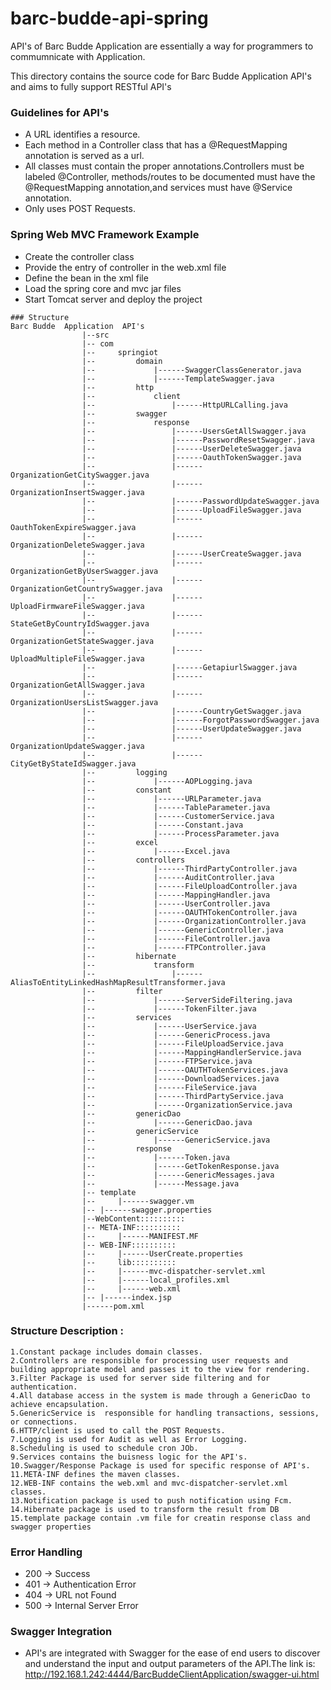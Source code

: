 # barc-budde-api-spring
API's of Barc Budde  Application are essentially a way for programmers to commumnicate with Application.

This directory contains the source code for Barc Budde  Application API's and aims to fully support RESTful API's

### Guidelines for API's
- A URL identifies a resource.
- Each method in a Controller class that has a @RequestMapping annotation is served as a url.
- All classes must contain the proper annotations.Controllers must be labeled @Controller, methods/routes to be documented must have the @RequestMapping annotation,and services must have @Service annotation.
- Only uses POST Requests.

### Spring Web MVC Framework Example
- Create the controller class
- Provide the entry of controller in the web.xml file
- Define the bean in the xml file
- Load the spring core and mvc jar files
- Start Tomcat server and deploy the project
```
### Structure
Barc Budde  Application  API's
				|--src
				|--	com
				|--		springiot
				|--			domain
				|--				|------SwaggerClassGenerator.java
				|--				|------TemplateSwagger.java
				|--			http
				|--				client
				|--					|------HttpURLCalling.java
				|--			swagger
				|--				response
				|--					|------UsersGetAllSwagger.java
				|--					|------PasswordResetSwagger.java
				|--					|------UserDeleteSwagger.java
				|--					|------OauthTokenSwagger.java
				|--					|------OrganizationGetCitySwagger.java
				|--					|------OrganizationInsertSwagger.java
				|--					|------PasswordUpdateSwagger.java
				|--					|------UploadFileSwagger.java
				|--					|------OauthTokenExpireSwagger.java
				|--					|------OrganizationDeleteSwagger.java
				|--					|------UserCreateSwagger.java
				|--					|------OrganizationGetByUserSwagger.java
				|--					|------OrganizationGetCountrySwagger.java
				|--					|------UploadFirmwareFileSwagger.java
				|--					|------StateGetByCountryIdSwagger.java
				|--					|------OrganizationGetStateSwagger.java
				|--					|------UploadMultipleFileSwagger.java
				|--					|------GetapiurlSwagger.java
				|--					|------OrganizationGetAllSwagger.java
				|--					|------OrganizationUsersListSwagger.java
				|--					|------CountryGetSwagger.java
				|--					|------ForgotPasswordSwagger.java
				|--					|------UserUpdateSwagger.java
				|--					|------OrganizationUpdateSwagger.java
				|--					|------CityGetByStateIdSwagger.java
				|--			logging
				|--				|------AOPLogging.java
				|--			constant
				|--				|------URLParameter.java
				|--				|------TableParameter.java
				|--				|------CustomerService.java
				|--				|------Constant.java
				|--				|------ProcessParameter.java
				|--			excel
				|--				|------Excel.java
				|--			controllers
				|--				|------ThirdPartyController.java
				|--				|------AuditController.java
				|--				|------FileUploadController.java
				|--				|------MappingHandler.java
				|--				|------UserController.java
				|--				|------OAUTHTokenController.java
				|--				|------OrganizationController.java
				|--				|------GenericController.java
				|--				|------FileController.java
				|--				|------FTPController.java
				|--			hibernate
				|--				transform
				|--					|------AliasToEntityLinkedHashMapResultTransformer.java
				|--			filter
				|--				|------ServerSideFiltering.java
				|--				|------TokenFilter.java
				|--			services
				|--				|------UserService.java
				|--				|------GenericProcess.java
				|--				|------FileUploadService.java
				|--				|------MappingHandlerService.java
				|--				|------FTPService.java
				|--				|------OAUTHTokenServices.java
				|--				|------DownloadServices.java
				|--				|------FileService.java
				|--				|------ThirdPartyService.java
				|--				|------OrganizationService.java
				|--			genericDao
				|--				|------GenericDao.java
				|--			genericService
				|--				|------GenericService.java
				|--			response
				|--				|------Token.java
				|--				|------GetTokenResponse.java
				|--				|------GenericMessages.java
				|--				|------Message.java
				|--	template
				|--		|------swagger.vm
				|--	|------swagger.properties
				|--WebContent::::::::::
				|--	META-INF::::::::::
				|--		|------MANIFEST.MF
				|--	WEB-INF::::::::::
				|--		|------UserCreate.properties
				|--		lib::::::::::
				|--		|------mvc-dispatcher-servlet.xml
				|--		|------local_profiles.xml
				|--		|------web.xml
				|--	|------index.jsp
				|------pom.xml		
```

### Structure Description :


```
1.Constant package includes domain classes.
2.Controllers are responsible for processing user requests and building appropriate model and passes it to the view for rendering.
3.Filter Package is used for server side filtering and for authentication.
4.All database access in the system is made through a GenericDao to achieve encapsulation.
5.GenericService is  responsible for handling transactions, sessions, or connections.
6.HTTP/client is used to call the POST Requests.
7.Logging is used for Audit as well as Error Logging. 
8.Scheduling is used to schedule cron JOb.
9.Services contains the buisness logic for the API's.
10.Swagger/Response Package is used for specific response of API's.
11.META-INF defines the maven classes.
12.WEB-INF contains the web.xml and mvc-dispatcher-servlet.xml classes.
13.Notification package is used to push notification using Fcm.
14.Hibernate package is used to transform the result from DB
15.template package contain .vm file for creatin response class and swagger properties

```
### Error Handling
- 200 -> Success
- 401 -> Authentication Error
- 404 -> URL not Found
- 500 -> Internal Server Error 

### Swagger Integration
- API's are integrated with Swagger for the ease of end users to discover and understand the input and output parameters of the     API.The link is:    
http://192.168.1.242:4444/BarcBuddeClientApplication/swagger-ui.html
